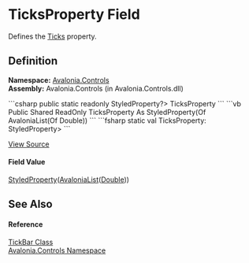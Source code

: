 # TicksProperty Field


Defines the <a href="P_Avalonia_Controls_TickBar_Ticks">Ticks</a> property.



## Definition
**Namespace:** <a href="N_Avalonia_Controls">Avalonia.Controls</a>  
**Assembly:** Avalonia.Controls (in Avalonia.Controls.dll)

<Tabs groupId="api-code-preview">
<TabItem value="csharp" label="C#">
```csharp
public static readonly StyledProperty<AvaloniaList<double>?> TicksProperty
```
</TabItem>
<TabItem value="vb" label="VB">
```vb
Public Shared ReadOnly TicksProperty As StyledProperty(Of AvaloniaList(Of Double))
```
</TabItem>
<TabItem value="fsharp" label="F#">
```fsharp
static val TicksProperty: StyledProperty<AvaloniaList<float>>
```
</TabItem>
</Tabs>



<a href="https://github.com/AvaloniaUI/Avalonia/tree/master/src/Avalonia.Controls/TickBar.cs" title="View the source code">View Source</a>



#### Field Value
<a href="T_Avalonia_StyledProperty_1">StyledProperty</a>(<a href="T_Avalonia_Collections_AvaloniaList_1">AvaloniaList</a>(<a href="https://learn.microsoft.com/dotnet/api/system.double" target="_blank" rel="noopener noreferrer">Double</a>))

## See Also


#### Reference
<a href="T_Avalonia_Controls_TickBar">TickBar Class</a>  
<a href="N_Avalonia_Controls">Avalonia.Controls Namespace</a>  

